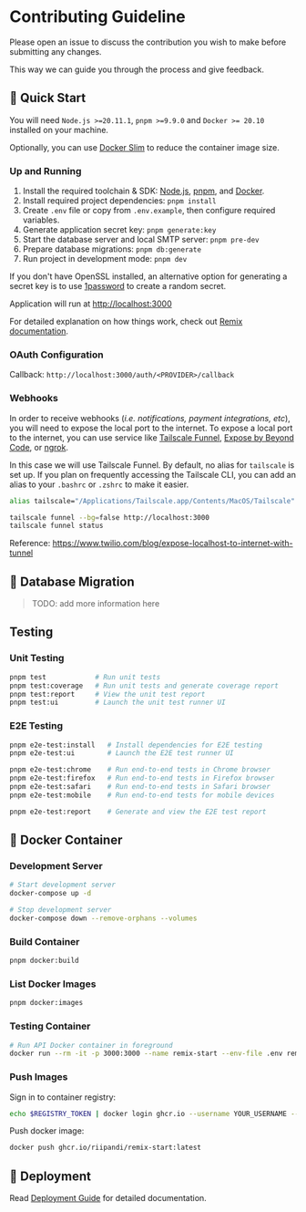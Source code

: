 # Contributing Guideline

Please open an issue to discuss the contribution you wish to make before submitting any changes.

This way we can guide you through the process and give feedback.

## 🏁 Quick Start

You will need `Node.js >=20.11.1`, `pnpm >=9.9.0` and `Docker >= 20.10` installed on your machine.

Optionally, you can use [Docker Slim][docker-slim] to reduce the container image size.

### Up and Running

1. Install the required toolchain & SDK: [Node.js][nodejs], [pnpm][pnpm], and [Docker][docker].
2. Install required project dependencies: `pnpm install`
3. Create `.env` file or copy from `.env.example`, then configure required variables.
4. Generate application secret key: `pnpm generate:key`
5. Start the database server and local SMTP server: `pnpm pre-dev`
6. Prepare database migrations: `pnpm db:generate`
7. Run project in development mode: `pnpm dev`

If you don't have OpenSSL installed, an alternative option for generating a secret key
is to use [1password][1password] to create a random secret.

Application will run at <http://localhost:3000>

For detailed explanation on how things work, check out [Remix documentation][remix-docs].

### OAuth Configuration

Callback: `http://localhost:3000/auth/<PROVIDER>/callback`

### Webhooks

In order to receive webhooks (_i.e. notifications, payment integrations, etc_), you will need
to expose the local port to the internet. To expose a local port to the internet, you can use
service like [Tailscale Funnel][tailscale], [Expose by Beyond Code][expose-dev], or [ngrok][ngrok].

In this case we will use Tailscale Funnel. By default, no alias for `tailscale` is set up.
If you plan on frequently accessing the Tailscale CLI, you can add an alias to your `.bashrc`
or `.zshrc` to make it easier.

```sh
alias tailscale="/Applications/Tailscale.app/Contents/MacOS/Tailscale"
```

```sh
tailscale funnel --bg=false http://localhost:3000
tailscale funnel status
```

Reference: https://www.twilio.com/blog/expose-localhost-to-internet-with-tunnel

## 🔰 Database Migration

> TODO: add more information here

## Testing

### Unit Testing

```sh
pnpm test            # Run unit tests
pnpm test:coverage   # Run unit tests and generate coverage report
pnpm test:report     # View the unit test report
pnpm test:ui         # Launch the unit test runner UI
```

### E2E Testing

```sh
pnpm e2e-test:install   # Install dependencies for E2E testing
pnpm e2e-test:ui        # Launch the E2E test runner UI

pnpm e2e-test:chrome    # Run end-to-end tests in Chrome browser
pnpm e2e-test:firefox   # Run end-to-end tests in Firefox browser
pnpm e2e-test:safari    # Run end-to-end tests in Safari browser
pnpm e2e-test:mobile    # Run end-to-end tests for mobile devices

pnpm e2e-test:report    # Generate and view the E2E test report
```

## 🐳 Docker Container

### Development Server

```sh
# Start development server
docker-compose up -d

# Stop development server
docker-compose down --remove-orphans --volumes
```

### Build Container

```sh
pnpm docker:build
```

### List Docker Images

```sh
pnpm docker:images
```

### Testing Container

```sh
# Run API Docker container in foreground
docker run --rm -it -p 3000:3000 --name remix-start --env-file .env remix-start
```

### Push Images

Sign in to container registry:

```sh
echo $REGISTRY_TOKEN | docker login ghcr.io --username YOUR_USERNAME --password-stdin
```

Push docker image:

```sh
docker push ghcr.io/riipandi/remix-start:latest
```

## 🚀 Deployment

Read [Deployment Guide](./DEPLOY.md) for detailed documentation.

<!-- link reference definition -->
[1password]: https://1password.com/password-generator
[docker-slim]: https://github.com/slimtoolkit/slim
[docker]: https://docs.docker.com/engine/install
[expose-dev]: https://expose.dev/
[ngrok]: https://ngrok.com/
[nodejs]: https://nodejs.org/en/download/
[pnpm]: https://pnpm.io/installation
[remix-docs]: https://remix.run/docs
[tailscale]: https://tailscale.com/kb/1223/funnel
